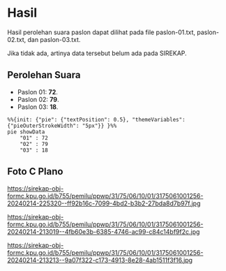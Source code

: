 # Hasil

Hasil perolehan suara paslon dapat dilihat pada file paslon-01.txt, paslon-02.txt, dan paslon-03.txt.

Jika tidak ada, artinya data tersebut belum ada pada SIREKAP.

## Perolehan Suara

 * Paslon 01: **72**.
 * Paslon 02: **79**.
 * Paslon 03: **18**.

```mermaid
%%{init: {"pie": {"textPosition": 0.5}, "themeVariables": {"pieOuterStrokeWidth": "5px"}} }%%
pie showData
    "01" : 72
    "02" : 79
    "03" : 18
```
## Foto C Plano

https://sirekap-obj-formc.kpu.go.id/b755/pemilu/ppwp/31/75/06/10/01/3175061001256-20240214-225320--ff92b16c-7099-4bd2-b3b2-27bda8d7b97f.jpg

https://sirekap-obj-formc.kpu.go.id/b755/pemilu/ppwp/31/75/06/10/01/3175061001256-20240214-213019--4fb60e3b-6385-4746-ac99-c84c14bf9f2c.jpg

https://sirekap-obj-formc.kpu.go.id/b755/pemilu/ppwp/31/75/06/10/01/3175061001256-20240214-213213--9a07f322-c173-4913-8e28-4ab1511f3f16.jpg
